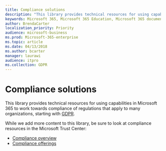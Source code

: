 ```yaml
---
title: Compliance solutions
description: "This library provides technical resources for using capabilities in Microsoft 365 to work towards compliance of regulations that apply to many organizations, starting with GDPR."
keywords: Microsoft 365, Microsoft 365 Education, Microsoft 365 documentation, GDPR
author: BrendaCarter
localization_priority: Priority
audience: microsoft-business
ms.prod: Microsoft-365-enterprise
ms.topic: article
ms.date: 04/13/2018
ms.author: bcarter
manager: laurawi
audience: itpro
ms.collection: GDPR
---
```


# Compliance solutions
This library provides technical resources for using capabilities in Microsoft 365 to work towards compliance of regulations that apply to many organizations, starting with [GDPR](gdpr.md). 

While we add more content to this library, be sure to look at compliance resources in the Microsoft Trust Center:
- [Compliance overview](https://www.microsoft.com/trustcenter/compliance)
- [Compliance offerings](https://www.microsoft.com/trustcenter/compliance/complianceofferings)





